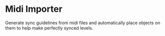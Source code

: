 # Midi Importer

Generate sync guidelines from midi files and automatically place objects on them to help make perfectly synced levels.

